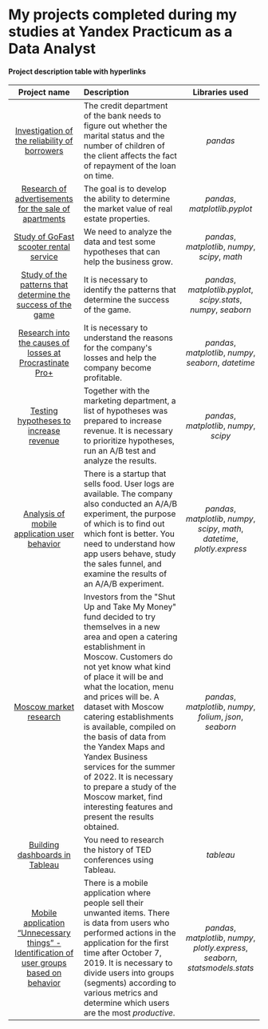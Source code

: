 # My projects completed during my studies at Yandex Practicum as a Data Analyst

#### Project description table with hyperlinks

| Project name       | Description               | Libraries used     |
| :--------------------: | :--------------------- |:---------------------------:|
| [Investigation of the reliability of borrowers](https://github.com/AnnaStimp/MyProjects_YandexPracticum/tree/main/ENG_version/reliability_of_borrowers)    | The credit department of the bank needs to figure out whether the marital status and the number of children of the client affects the fact of repayment of the loan on time. | *pandas* |
| [Research of advertisements for the sale of apartments](https://github.com/AnnaStimp/MyProjects_YandexPracticum/tree/main/ENG_version/apartments_for_sale) | The goal is to develop the ability to determine the market value of real estate properties. | *pandas*, *matplotlib.pyplot*
| [Study of GoFast scooter rental service](https://github.com/AnnaStimp/MyProjects_YandexPracticum/tree/main/ENG_version/scooter_rental) | We need to analyze the data and test some hypotheses that can help the business grow. | *pandas*, *matplotlib*, *numpy*, *scipy*, *math*
| [Study of the patterns that determine the success of the game](https://github.com/AnnaStimp/MyProjects_YandexPracticum/tree/main/ENG_version/computer_games) | It is necessary to identify the patterns that determine the success of the game. | *pandas*, *matplotlib.pyplot*, *scipy.stats*, *numpy*, *seaborn*
| [Research into the causes of losses at Procrastinate Pro+](https://github.com/AnnaStimp/MyProjects_YandexPracticum/tree/main/ENG_version/failed_advertising_campaign) | It is necessary to understand the reasons for the company's losses and help the company become profitable. | *pandas*, *matplotlib*, *numpy*, *seaborn*, *datetime*
| [Testing hypotheses to increase revenue](https://github.com/AnnaStimp/MyProjects_YandexPracticum/tree/main/ENG_version/hypothesis_AB-test) | Together with the marketing department, a list of hypotheses was prepared to increase revenue. It is necessary to prioritize hypotheses, run an A/B test and analyze the results. | *pandas*, *matplotlib*, *numpy*, *scipy*
| [Analysis of mobile application user behavior](https://github.com/AnnaStimp/MyProjects_YandexPracticum/tree/main/ENG_version/event_funnels_AAB-test) | There is a startup that sells food. User logs are available. The company also conducted an A/A/B experiment, the purpose of which is to find out which font is better. You need to understand how app users behave, study the sales funnel, and examine the results of an A/A/B experiment. | *pandas*, *matplotlib*, *numpy*, *scipy*, *math*, *datetime*, *plotly.express*
| [Moscow market research](https://github.com/AnnaStimp/MyProjects_YandexPracticum/tree/main/ENG_version/research_Moscows_market) | Investors from the "Shut Up and Take My Money" fund decided to try themselves in a new area and open a catering establishment in Moscow. Customers do not yet know what kind of place it will be and what the location, menu and prices will be. A dataset with Moscow catering establishments is available, compiled on the basis of data from the Yandex Maps and Yandex Business services for the summer of 2022. It is necessary to prepare a study of the Moscow market, find interesting features and present the results obtained. | *pandas*, *matplotlib*, *numpy*, *folium*, *json*, *seaborn*
| [Building dashboards in Tableau](https://public.tableau.com/app/profile/anna.alfutina/viz/TED_17055111858230/Story) | You need to research the history of TED conferences using Tableau. | *tableau*
| [Mobile application “Unnecessary things” - Identification of user groups based on behavior](https://github.com/AnnaStimp/MyProjects_YandexPracticum/tree/main/ENG_version/identification_of_user_behavioral_groups) | There is a mobile application where people sell their unwanted items. There is data from users who performed actions in the application for the first time after October 7, 2019. It is necessary to divide users into groups (segments) according to various metrics and determine which users are the most *productive*. | *pandas*, *matplotlib*, *numpy*, *plotly.express*, *seaborn*, *statsmodels.stats*
